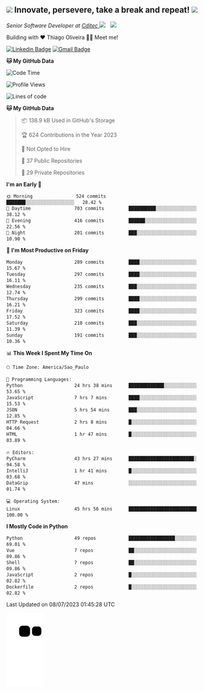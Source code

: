 <h2><img src="https://emojis.slackmojis.com/emojis/images/1531849430/4246/blob-sunglasses.gif?1531849430" width="30"/> Innovate, persevere, take a break and repeat! <img src="https://media.giphy.com/media/12oufCB0MyZ1Go/giphy.gif" width="50"></h2>
<img align='right' src="https://media.giphy.com/media/M9gbBd9nbDrOTu1Mqx/giphy.gif" width="230">
<p><em>Senior Software Developer at <a href="https://www.cditec.com.br/">Cditec
</a><img src="https://media.giphy.com/media/WUlplcMpOCEmTGBtBW/giphy.gif" width="30"> 
</em></p>



Building with ❤️ Thiago Oliveira 👋🏽 Meet me!

[![Linkedin Badge](https://img.shields.io/badge/-Thiago-blue?style=flat-square&logo=Linkedin&logoColor=white&link=https://www.linkedin.com/in/tgmarinho/)](https://www.linkedin.com/in/thiagoceconelo/) 
[![Gmail Badge](https://img.shields.io/badge/-thiceconelo@gmail.com-c14438?style=flat-square&logo=Gmail&logoColor=white&link=mailto:thiceconelo@gmail.com)](mailto:thiceconelo@gmail.com)

</em></p>

<!-- <span style="height ">
![Anurag's GitHub stats](https://github-readme-stats.vercel.app/api?username=arthurspk&show_icons=true&theme=tokyonight)
</span> -->

**🐱 My GitHub Data** 
<!--START_SECTION:waka-->
![Code Time](http://img.shields.io/badge/Code%20Time-238%20hrs%2017%20mins-blue)

![Profile Views](http://img.shields.io/badge/Profile%20Views-61-blue)

![Lines of code](https://img.shields.io/badge/From%20Hello%20World%20I%27ve%20Written-2.9%20million%20lines%20of%20code-blue)

**🐱 My GitHub Data** 

> 📦 138.9 kB Used in GitHub's Storage 
 > 
> 🏆 624 Contributions in the Year 2023
 > 
> 🚫 Not Opted to Hire
 > 
> 📜 37 Public Repositories 
 > 
> 🔑 29 Private Repositories 
 > 
**I'm an Early 🐤** 

```text
🌞 Morning                524 commits         ███████░░░░░░░░░░░░░░░░░░   28.42 % 
🌆 Daytime                703 commits         ██████████░░░░░░░░░░░░░░░   38.12 % 
🌃 Evening                416 commits         ██████░░░░░░░░░░░░░░░░░░░   22.56 % 
🌙 Night                  201 commits         ███░░░░░░░░░░░░░░░░░░░░░░   10.90 % 
```
📅 **I'm Most Productive on Friday** 

```text
Monday                   289 commits         ████░░░░░░░░░░░░░░░░░░░░░   15.67 % 
Tuesday                  297 commits         ████░░░░░░░░░░░░░░░░░░░░░   16.11 % 
Wednesday                235 commits         ███░░░░░░░░░░░░░░░░░░░░░░   12.74 % 
Thursday                 299 commits         ████░░░░░░░░░░░░░░░░░░░░░   16.21 % 
Friday                   323 commits         ████░░░░░░░░░░░░░░░░░░░░░   17.52 % 
Saturday                 210 commits         ███░░░░░░░░░░░░░░░░░░░░░░   11.39 % 
Sunday                   191 commits         ███░░░░░░░░░░░░░░░░░░░░░░   10.36 % 
```


📊 **This Week I Spent My Time On** 

```text
🕑︎ Time Zone: America/Sao_Paulo

💬 Programming Languages: 
Python                   24 hrs 38 mins      █████████████░░░░░░░░░░░░   53.65 % 
JavaScript               7 hrs 7 mins        ████░░░░░░░░░░░░░░░░░░░░░   15.53 % 
JSON                     5 hrs 54 mins       ███░░░░░░░░░░░░░░░░░░░░░░   12.85 % 
HTTP Request             2 hrs 8 mins        █░░░░░░░░░░░░░░░░░░░░░░░░   04.66 % 
HTML                     1 hr 47 mins        █░░░░░░░░░░░░░░░░░░░░░░░░   03.89 % 

🔥 Editors: 
PyCharm                  43 hrs 27 mins      ████████████████████████░   94.58 % 
IntelliJ                 1 hr 41 mins        █░░░░░░░░░░░░░░░░░░░░░░░░   03.68 % 
DataGrip                 47 mins             ░░░░░░░░░░░░░░░░░░░░░░░░░   01.74 % 

💻 Operating System: 
Linux                    45 hrs 56 mins      █████████████████████████   100.00 % 
```

**I Mostly Code in Python** 

```text
Python                   49 repos            █████████████████░░░░░░░░   69.01 % 
Vue                      7 repos             ██░░░░░░░░░░░░░░░░░░░░░░░   09.86 % 
Shell                    7 repos             ██░░░░░░░░░░░░░░░░░░░░░░░   09.86 % 
JavaScript               2 repos             █░░░░░░░░░░░░░░░░░░░░░░░░   02.82 % 
Dockerfile               2 repos             █░░░░░░░░░░░░░░░░░░░░░░░░   02.82 % 
```




 Last Updated on 08/07/2023 01:45:28 UTC
<!--END_SECTION:waka-->

![Snake animation](https://github.com/rafaballerini/rafaballerini/blob/output/github-contribution-grid-snake.svg)


<!---
ceconelo/ceconelo is a ✨ special ✨ repository because its `README.md` (this file) appears on your GitHub profile.
You can click the Preview link to take a look at your changes.
--->
